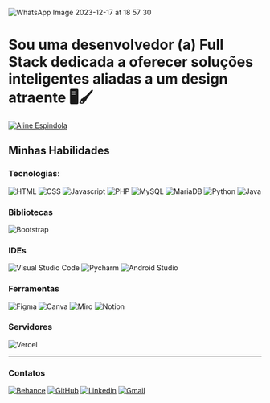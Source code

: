 ![WhatsApp Image 2023-12-17 at 18 57 30](https://github.com/AlineEspindola/AlineEspindola/assets/117865319/f83b61f9-8e41-4af7-a2f9-13a4da50ca4e)
# Sou uma desenvolvedor (a) Full Stack dedicada a oferecer soluções inteligentes aliadas a um design atraente 🖥️🖌️

[![Aline Espindola](https://github-readme-stats.vercel.app/api?username=AlineEspindola&show_icons=true&count_private=true&include_all_commits=true&hide=contribs)](https://github.com/AlineEspindola)


## Minhas Habilidades

### Tecnologias:
![HTML](https://img.shields.io/badge/HTML-239120?style=for-the-badge&logo=html5&logoColor=white) 
![CSS](https://img.shields.io/badge/CSS-239120?&style=for-the-badge&logo=css3&logoColor=white)
![Javascript](https://img.shields.io/badge/JavaScript-F7DF1E?style=for-the-badge&logo=javascript&logoColor=black)
![PHP](https://img.shields.io/badge/PHP-777BB4?style=for-the-badge&logo=php&logoColor=white)
![MySQL](https://img.shields.io/badge/MySQL-00000F?style=for-the-badge&logo=mysql&logoColor=white)
![MariaDB](https://img.shields.io/badge/MariaDB-003545?style=for-the-badge&logo=mariadb&logoColor=white)
![Python](https://img.shields.io/badge/Python-3776AB?style=for-the-badge&logo=python&logoColor=white)
![Java](https://img.shields.io/badge/Java-ED8B00?style=for-the-badge&logo=openjdk&logoColor=white)

### Bibliotecas
![Bootstrap](https://img.shields.io/badge/Bootstrap-563D7C?style=for-the-badge&logo=bootstrap&logoColor=white)

### IDEs
![Visual Studio Code](https://img.shields.io/badge/Visual_Studio_Code-0078D4?style=for-the-badge&logo=visual%20studio%20code&logoColor=white)
![Pycharm](https://img.shields.io/badge/PyCharm-000000.svg?&style=for-the-badge&logo=PyCharm&logoColor=white)
![Android Studio](https://img.shields.io/badge/Android_Studio-3DDC84?style=for-the-badge&logo=android-studio&logoColor=white)

### Ferramentas
![Figma](https://img.shields.io/badge/Figma-F24E1E?style=for-the-badge&logo=figma&logoColor=white)
![Canva](https://img.shields.io/badge/Canva-%2300C4CC.svg?&style=for-the-badge&logo=Canva&logoColor=white)
![Miro](https://img.shields.io/badge/Miro-050038?style=for-the-badge&logo=Miro&logoColor=white)
![Notion](https://img.shields.io/badge/Notion-000000?style=for-the-badge&logo=notion&logoColor=white)

### Servidores
![Vercel](https://img.shields.io/badge/Vercel-000000?style=for-the-badge&logo=vercel&logoColor=white)

---
### Contatos
[![Behance](https://img.shields.io/badge/-Behance-blue?style=for-the-badge&logo=behance&logoColor=white)](https://www.behance.net/line14)
[![GitHub](https://img.shields.io/badge/GitHub-100000?style=for-the-badge&logo=github&logoColor=white)](https://github.com/AlineEspindola)
[![Linkedin](https://img.shields.io/badge/LinkedIn-0077B5?style=for-the-badge&logo=linkedin&logoColor=white)](https://www.linkedin.com/in/aline-espindola-72034b285)
[![Gmail](https://img.shields.io/badge/Gmail-D14836?style=for-the-badge&logo=gmail&logoColor=white)](https://mail.google.com/mail/u/0/?view=cm&fs=1&tf=1&to=alineabreuespindola@gmail.com)





